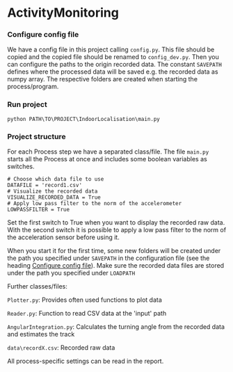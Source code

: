 # ActivityMonitoring

    
### Configure config file

We have a config file in this project calling ```` config.py ````. This file should be copied and the copied file should 
be renamed to ``` config_dev.py ```. Then you can configure the paths to the origin recorded data.
The constant ``` SAVEPATH ``` defines where the processed data will be saved e.g. the recorded data as numpy array.
The respective folders are created when starting the process/program.
    
### Run project

    python PATH\TO\PROJECT\IndoorLocalisation\main.py
    
### Project structure
For each Process step we have a separated class/file.
The file ``` main.py ``` starts all the Process at once and includes some boolean variables as switches.
    
    # Choose which data file to use
    DATAFILE = 'record1.csv'
    # Visualize the recorded data
    VISUALIZE_RECORDED_DATA = True
    # Apply low pass filter to the norm of the accelerometer
    LOWPASSFILTER = True
    

Set the first switch to True when you want to display the recorded raw data. With the second switch it is possible to
apply a low pass filter to the norm of the acceleration sensor before using it.


When you start it for the first time, some new folders will be created under the path you specified under
```SAVEPATH``` in the configuration file (see the heading [Configure config file](#marker-hHeader-configure-config-file)).
Make sure the recorded data files are stored under the path you specified under ````LOADPATH````


Further classes/files:

```Plotter.py```:  Provides often used functions to plot data

```Reader.py```:  Function to read CSV data at the 'input' path

```AngularIntegration.py```: Calculates the turning angle from the recorded data and estimates the track

```data\recordX.csv```: Recorded raw data

All process-specific settings can be read in the report. 